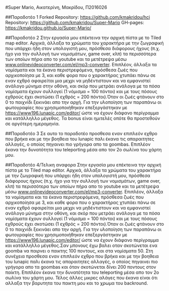 #Super Mario, Αικατερίνη, Μακρίδου, Π2016026

##Παραδοτέο 1
Forked Repository: https://github.com/kmakridou/hci
Repository: https://github.com/kmakridou/Super-Mario
GH-pages: https://kmakridou.github.io/Super-Mario/

##Παραδοτέο 2
Στην εργασία μου επέκτεινα την αρχική πίστα με το Tiled map editor. Αρχικά, άλλαξα τα χρώματα του χαρακτήρα με την ζωγραφική που υπάρχει ήδη στον υπολογιστή μου, πρόσθεσα διάφορους ήχους (π.χ. ήχο για την συλλογή των νομισμάτων, game over, κλπ) τα περισσότερα των οποίων πήρα απο το youtube και τα μετέτρεψα μέσω www.onlinevideoconverter.com/el/mp3-converter. Επιπλέον, άλλαξα τα νομίσματα και τα έκανα περιστρεφόμενα, πρόσθεσα ζωές που αρχικοποίησα με 3, και καθε φορα που ο χαρακτήρας χτυπάει πάνω σε εναν εχθρό αφαιρείται μια μεχρι να μηδέντιστουν και να εμφανιστεί ανάλογο μύνημα στην οθόνη, και σκόρ που μετράει ανάλογα με τα πόσα νομίσματα έχουν συλλογεί (1 νόμισμα = 100 πόντοι) και με τους πόσους εχθρούς έχει σκοτώσει (1 εχθρός = 200 πόντοι).Όταν οι ζωές φτάνουν στο 0 το παιχνίδι ξεκινάει απο την αρχή. Για την υλοποίηση των παραπάνω οι φωτογραφίες που χρησιμοποιήθηκαν επεξεργάστηκαν με https://www196.lunapic.com/editor/ ώστε να έχουν διάφανο περίγραμμα και κατάλληλλο μέγεθος. 
Τα bonus είναι ημιτελές οπότε θα προστεθούν σε αργότερη ημερομηνία.

##Παραδοτέο 3
Σε αυτο το παραδοτέο προσθεσα εναν επιπλεόν εχθρο που βρήκα και με την βοηθεια του lunapic παλι έκανα τις απαραιτητες αλλαγές, ο οποίος πηγαινει πιο γρήγορα απο τα goombas. Επιπλέον έκανα την δυνατότητα του teleporting μέσα απο τον 2ο σωλίνα του χάρτη μου.

##Παραδοτέο 4/Τελικη αναφορα
Στην εργασία μου επέκτεινα την αρχική πίστα με το Tiled map editor. Αρχικά, άλλαξα τα χρώματα του χαρακτήρα με την ζωγραφική που υπάρχει ήδη στον υπολογιστή μου, πρόσθεσα διάφορους ήχους (π.χ. ήχο για την συλλογή των νομισμάτων, game over, κλπ) τα περισσότερα των οποίων πήρα απο το youtube και τα μετέτρεψα μέσω www.onlinevideoconverter.com/el/mp3-converter. Επιπλέον, άλλαξα τα νομίσματα και τα έκανα περιστρεφόμενα, πρόσθεσα ζωές που αρχικοποίησα με 3, και καθε φορα που ο χαρακτήρας χτυπάει πάνω σε εναν εχθρό αφαιρείται μια μεχρι να μηδέντιστουν και να εμφανιστεί ανάλογο μύνημα στην οθόνη, και σκόρ που μετράει ανάλογα με τα πόσα νομίσματα έχουν συλλογεί (1 νόμισμα = 100 πόντοι) και με τους πόσους εχθρούς έχει σκοτώσει (1 εχθρός = 200 πόντοι).Όταν οι ζωές φτάνουν στο 0 το παιχνίδι ξεκινάει απο την αρχή. Για την υλοποίηση των παραπάνω οι φωτογραφίες που χρησιμοποιήθηκαν επεξεργάστηκαν με https://www196.lunapic.com/editor/ ώστε να έχουν διάφανο περίγραμμα και κατάλληλλο μέγεθος.Σαν μπονους έχω βαλει οταν σκοτώνεται ενα goomba να παιρνει ο παικτης 100 ποντους, και στα νομίσματα 50.  Στη συνέχεια προσθεσα εναν επιπλεόν εχθρο που βρήκα και με την βοηθεια του lunapic παλι έκανα τις απαραιτητες αλλαγές, ο οποίος πηγαινει πιο γρήγορα απο τα goombas και όταν σκοτώνεται δίνει 200 ποντους στον παίκτη. Επιπλέον έκανα την δυνατότητα του teleporting μέσα απο τον 2ο σωλίνα του χάρτη μου. Τέλος άλλες μικρες αλάγες που έκανα είναι ότι αλλαξα την βαρυτητα του παικτη μου και το χρωμα του backround.
